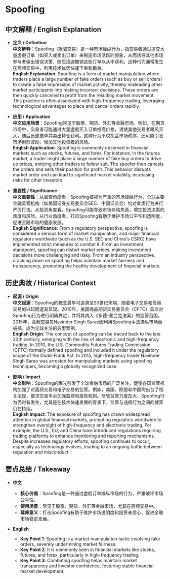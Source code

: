 # Spoofing

## 中文解释 / English Explanation

* **定义 / Definition**  
  **中文解释**：Spoofing（欺骗交易）是一种市场操纵行为，指交易者通过提交大量虚假订单（如买入或卖出订单）来制造市场活跃的假象，从而诱导其他市场参与者做出错误决策，随后迅速撤销这些订单以从中获利。这种行为通常发生在高频交易中，利用技术优势快速下单和撤单。  
  **English Explanation**: Spoofing is a form of market manipulation where traders place a large number of fake orders (such as buy or sell orders) to create a false impression of market activity, thereby misleading other market participants into making incorrect decisions. These orders are then quickly canceled to profit from the resulting market movement. This practice is often associated with high-frequency trading, leveraging technological advantages to place and cancel orders rapidly.

* **应用 / Application**  
  **中文应用场景**：Spoofing常见于股票、期货、外汇等金融市场。例如，在期货市场中，交易者可能通过大量虚假买入订单推高价格，诱使其他交易者跟风买入，随后迅速撤单并卖出持仓获利。这种行为不仅扰乱市场秩序，还可能引发市场剧烈波动，增加其他投资者的风险。  
  **English Application**: Spoofing is commonly observed in financial markets such as stocks, futures, and forex. For instance, in the futures market, a trader might place a large number of fake buy orders to drive up prices, enticing other traders to follow suit. The spoofer then cancels the orders and sells their position for profit. This behavior disrupts market order and can lead to significant market volatility, increasing risks for other investors.

* **重要性 / Significance**  
  **中文重要性**：从监管角度看，Spoofing被视为严重的市场操纵行为，全球主要金融监管机构（如美国证券交易委员会SEC、中国证监会）均对此类行为进行严厉打击。从投资角度看，Spoofing可能导致市场价格失真，增加投资决策的难度和风险。从行业角度看，打击Spoofing有助于维护市场公平性和透明度，促进金融市场的健康发展。  
  **English Significance**: From a regulatory perspective, spoofing is considered a serious form of market manipulation, and major financial regulators worldwide (such as the U.S. SEC and China's CSRC) have implemented strict measures to combat it. From an investment standpoint, spoofing can distort market prices, making investment decisions more challenging and risky. From an industry perspective, cracking down on spoofing helps maintain market fairness and transparency, promoting the healthy development of financial markets.

## 历史典故 / Historical Context

* **起源 / Origin**  
  **中文起源**：Spoofing的概念最早可追溯至20世纪末期，随着电子交易和高频交易的兴起而逐渐显现。2010年，美国商品期货交易委员会（CFTC）首次对Spoofing行为进行明确界定，并将其纳入《多德-弗兰克法案》的监管范围。2015年，高频交易员Navinder Singh Sarao因利用Spoofing手法操纵市场而被捕，成为全球关注的典型案例。  
  **English Origin**: The concept of spoofing can be traced back to the late 20th century, emerging with the rise of electronic and high-frequency trading. In 2010, the U.S. Commodity Futures Trading Commission (CFTC) formally defined spoofing and included it under the regulatory scope of the Dodd-Frank Act. In 2015, high-frequency trader Navinder Singh Sarao was arrested for manipulating markets using spoofing techniques, becoming a globally recognized case.

* **影响 / Impact**  
  **中文影响**：Spoofing的曝光引发了全球金融市场的广泛关注，促使各国监管机构加强了对高频交易和电子交易的监管。例如，美国、欧盟和中国均出台了相关法规，要求交易平台加强监控和报告机制。尽管监管力度加大，Spoofing行为仍时有发生，尤其是在技术快速发展的背景下，监管与违规行为之间的博弈仍在持续。  
  **English Impact**: The exposure of spoofing has drawn widespread attention in global financial markets, prompting regulators worldwide to strengthen oversight of high-frequency and electronic trading. For example, the U.S., EU, and China have introduced regulations requiring trading platforms to enhance monitoring and reporting mechanisms. Despite increased regulatory efforts, spoofing continues to occur, especially as technology evolves, leading to an ongoing battle between regulation and misconduct.

## 要点总结 / Takeaway

* **中文**  
  - **核心价值**：Spoofing是一种通过虚假订单操纵市场的行为，严重破坏市场公平性。  
  - **使用场景**：常见于股票、期货、外汇等金融市场，尤其在高频交易中。  
  - **延伸意义**：打击Spoofing有助于维护市场透明度和投资者信心，促进金融市场稳定发展。  

* **English**  
  - **Key Point 1**: Spoofing is a market manipulation tactic involving fake orders, severely undermining market fairness.  
  - **Key Point 2**: It is commonly seen in financial markets like stocks, futures, and forex, particularly in high-frequency trading.  
  - **Key Point 3**: Combating spoofing helps maintain market transparency and investor confidence, fostering stable financial market development.